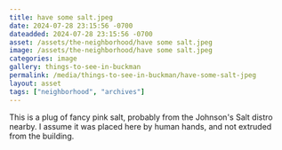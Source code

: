 ```yaml
---
title: have some salt.jpeg
date: 2024-07-28 23:15:56 -0700
dateadded: 2024-07-28 23:15:56 -0700
asset: /assets/the-neighborhood/have some salt.jpeg
image: /assets/the-neighborhood/have some salt.jpeg
categories: image
gallery: things-to-see-in-buckman
permalink: /media/things-to-see-in-buckman/have-some-salt-jpeg
layout: asset
tags: ["neighborhood", "archives"]
--- 
```


This is a plug of fancy pink salt, probably from the Johnson's Salt distro nearby. I assume it was placed here by human hands, and not extruded from the building.